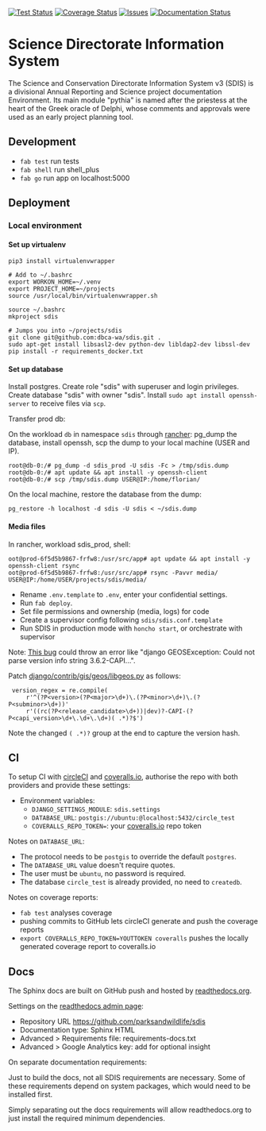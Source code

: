 [![Test Status](https://circleci.com/gh/dbca-wa/sdis.svg?style=svg)](https://circleci.com/gh/dbca-wa/sdis)
[![Coverage Status](https://coveralls.io/repos/github/dbca-wa/sdis/badge.svg?branch=master)](https://coveralls.io/github/dbca-wa/sdis?branch=master)
[![Issues](https://img.shields.io/static/v1?label=docs&message=Issues&color=brightgreen)](https://github.com/dbca-wa/sdis/issues)
[![Documentation Status](https://readthedocs.org/projects/sdis/badge/?version=latest)](http://sdis.readthedocs.io/?badge=latest)

Science Directorate Information System
======================================
The Science and Conservation Directorate Information System v3 (SDIS) is a
divisional Annual Reporting and Science project documentation Environment.
Its main module "pythia" is named after the priestess at the heart of the
Greek oracle of Delphi, whose comments and approvals were used as an early
project planning tool.

Development
-----------

* `fab test` run tests
* `fab shell` run shell\_plus
* `fab go` run app on localhost:5000

Deployment
----------

### Local environment

#### Set up virtualenv

```
pip3 install virtualenvwrapper           

# Add to ~/.bashrc
export WORKON_HOME=~/.venv
export PROJECT_HOME=~/projects
source /usr/local/bin/virtualenvwrapper.sh

source ~/.bashrc                        
mkproject sdis               

# Jumps you into ~/projects/sdis
git clone git@github.com:dbca-wa/sdis.git .
sudo apt-get install libsasl2-dev python-dev libldap2-dev libssl-dev
pip install -r requirements_docker.txt                                                                                  
```

#### Set up database
Install postgres. Create role "sdis" with superuser and login privileges. Create database "sdis" with owner "sdis".
Install `sudo apt install openssh-server` to receive files via `scp`.

Transfer prod db:

On the workload `db` in namespace `sdis`  through [rancher](https://rancher.dbca.wa.gov.au/):
pg_dump the database, install openssh, scp the dump to your local machine (USER and IP).

```
root@db-0:/# pg_dump -d sdis_prod -U sdis -Fc > /tmp/sdis.dump
root@db-0:/# apt update && apt install -y openssh-client
root@db-0:/# scp /tmp/sdis.dump USER@IP:/home/florian/
```

On the local machine, restore the database from the dump:
```
pg_restore -h localhost -d sdis -U sdis < ~/sdis.dump
```

#### Media files
In rancher, workload sdis_prod, shell:
```
oot@prod-6f5d5b9867-frfw8:/usr/src/app# apt update && apt install -y openssh-client rsync
oot@prod-6f5d5b9867-frfw8:/usr/src/app# rsync -Pavvr media/ USER@IP:/home/USER/projects/sdis/media/
```


* Rename `.env.template` to `.env`, enter your confidential settings.
* Run `fab deploy`.
* Set file permissions and ownership (media, logs) for code
* Create a supervisor config following `sdis/sdis.conf.template`
* Run SDIS in production mode with `honcho start`, or orchestrate with supervisor

Note: [This bug](https://code.djangoproject.com/ticket/20036) could throw an error like
"django GEOSException: Could not parse version info string 3.6.2-CAPI...".

Patch [django/contrib/gis/geos/libgeos.py](https://github.com/django/django/commit/747f7d25490abc3d7fdb119f0ce3708d450eb4c2#diff-e0475de5c597e1c67bb40752a38f2276)
as follows:

```
 version_regex = re.compile(
     r'^(?P<version>(?P<major>\d+)\.(?P<minor>\d+)\.(?P<subminor>\d+))'
     r'((rc(?P<release_candidate>\d+))|dev)?-CAPI-(?P<capi_version>\d+\.\d+\.\d+)( .*)?$')
```

Note the changed `( .*)?` group at the end to capture the version hash.



CI
---

To setup CI with [circleCI](https://circleci.com) and
[coveralls.io](https://coveralls.io), authorise the repo with both providers
and provide these settings:

* Environment variables:
    * `DJANGO_SETTINGS_MODULE`: `sdis.settings`
    * `DATABASE_URL`: `postgis://ubuntu:@localhost:5432/circle_test`
    * `COVERALLS_REPO_TOKEN=`: your [coveralls.io](https://coveralls.io) repo token

Notes on `DATABASE_URL`:

* The protocol needs to be `postgis` to override the default `postgres`.
* The `DATABASE_URL` value doesn't require quotes.
* The user must be `ubuntu`, no password is required.
* The database `circle_test` is already provided, no need to `createdb`.

Notes on coverage reports:

* `fab test` analyses coverage
* pushing commits to GitHub lets circleCI generate and push the coverage reports
* `export COVERALLS_REPO_TOKEN=YOUTTOKEN coveralls` pushes the locally generated
  coverage report to coveralls.io

Docs
----
The Sphinx docs are built on GitHub push and hosted by
[readthedocs.org](https://readthedocs.org/).

Settings on the [readthedocs admin page](https://readthedocs.org/projects/sdis/):

* Repository URL https://github.com/parksandwildlife/sdis
* Documentation type: Sphinx HTML
* Advanced > Requirements file: requirements-docs.txt
* Advanced > Google Analytics key: add for optional insight


On separate documentation requirements:

Just to build the docs, not all SDIS requirements are necessary. Some of these
requirements depend on system packages, which would need to be installed first.

Simply separating out the docs requirements will allow readthedocs.org to just
install the required minimum dependencies.
